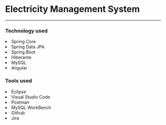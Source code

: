# Electricity Management System

<hr >

### Technology used
<li>Spring Core</li>
<li>Spring Data JPA</li>


<li>Spring Boot </li>
<li>Hiberante </li>
<li> MySQL </li>
<li> Angular </li>

### Tools used
<li> Eclipse </li>
<li> Visual Studio Code </li>
<li> Postman </li>
<li> MySQL WorkBench </li>
<li> Github </li>
<li> Jira </li>


